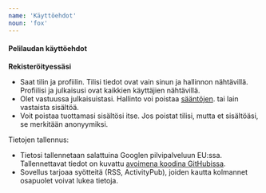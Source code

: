 ```yaml
---
name: 'Käyttöehdot'
noun: 'fox'
---
```

#### Pelilaudan käyttöehdot

**Rekisteröityessäsi**

- Saat tilin ja profiilin. Tilisi tiedot ovat vain sinun ja hallinnon nähtävillä. Profiilisi ja julkaisusi ovat kaikkien käyttäjien nähtävillä.
- Olet vastuussa julkaisuistasi. Hallinto voi poistaa [sääntöjen](/docs/fi/coc). tai lain vastaista sisältöä.
- Voit poistaa tuottamasi sisältösi itse. Jos poistat tilisi, mutta et sisältöäsi, se merkitään anonyymiksi.

Tietojen tallennus:
* Tietosi tallennetaan salattuina Googlen pilvipalveluun EU:ssa. Tallennettavat tiedot on kuvattu [avoimena koodina GitHubissa](https://github.com/villetakanen/pelilauta-16/tree/main/src/schemas).
* Sovellus tarjoaa syötteitä (RSS, ActivityPub), joiden kautta kolmannet osapuolet voivat lukea tietoja.
